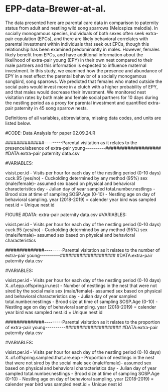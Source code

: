 # EPP-data-Brewer-at-al.


The data presented here are parental care data in comparison to paternity status from adult and nestling wild song sparrows (Melospiza melodia). In socially monogamous species, individuals of both sexes often seek extra-pair copulation (EPCs), and there are likely behavioral correlates with parental investment within individuals that seek out EPCs, though this relationship has been examined predominantly in males. However, females likely benefit from EPCs, and have additional information about the likelihood of extra-pair young (EPY) in their own nest compared to their male partners and this information is expected to influence maternal investment. In this study, we examined how the presence and abundance of EPY in a nest effect the parental behavior of a socially monogamous songbird, song sparrows. We predicted that females who mated outside the social pairs would invest more in a clutch with a higher probability of EPY, and that males would decrease their investment. We monitored nest visitation rates by both male and female social partners for 10 days during the nestling period as a proxy for parental investment and quantified extra-pair paternity in 45 song sparrow nests. 

Definitions of all variables, abbreviations, missing data codes, and units are listed below. 

#CODE: Data Analysis for paper 02.09.24.R

##############---------Parental visitation as it relates to the presence/absence of extra-pair young----------####################
#DATA:extra-pair paternity data.csv

#VARIABLES:

visist.per.id - Visits per hour for each day of the nestling period (0-10 days)
cuck.95 (yes/no) - Cuckolding determined by any method (95%) 
sex (male/female)- assumed sex based on physical and behavioral characteristics 
day - Julian day of year sampled
total.number.nestlings - Brood size at time of sampling
SOSP.Age (0-10) - Nestling age on day of behavioral sampling.
year (2018-2019) = calender year bird was sampled 
nest.id = Unique nest id

FIGURE
#DATA: extra-pair paternity data.csv
#VARIABLES:

visist.per.id - Visits per hour for each day of the nestling period (0-10 days)
cuck.95 (yes/no) - Cuckolding determined by any method (95%) 
sex (male/female)- assumed sex based on physical and behavioral characteristics 

##############---------Parental visitation as it relates to the number of extra-pair young----------####################
#DATA:extra-pair paternity data.csv

#VARIABLES:

visist.per.id - Visits per hour for each day of the nestling period (0-10 days)
X..of.epp.offspring.in.nest - Number of nestlings in the nest that were not sired by the social male
sex (male/female)- assumed sex based on physical and behavioral characteristics 
day - Julian day of year sampled
total.number.nestlings - Brood size at time of sampling
SOSP.Age (0-10) - Nestling age on day of behavioral sampling.
year (2018-2019) = calender year bird was sampled 
nest.id = Unique nest id

##############---------Parental visitation as it relates to the proportion of extra-pair young----------####################
#DATA:extra-pair paternity data.csv

#VARIABLES:

visist.per.id - Visits per hour for each day of the nestling period (0-10 days)
X..of.offspring.sampled.that.are.epp - Proportion of nestlings in the nest that were not sired by the social male
sex (male/female)- assumed sex based on physical and behavioral characteristics 
day - Julian day of year sampled
total.number.nestlings - Brood size at time of sampling
SOSP.Age (0-10) - Nestling age on day of behavioral sampling.
year (2018-2019) = calender year bird was sampled 
nest.id = Unique nest id

